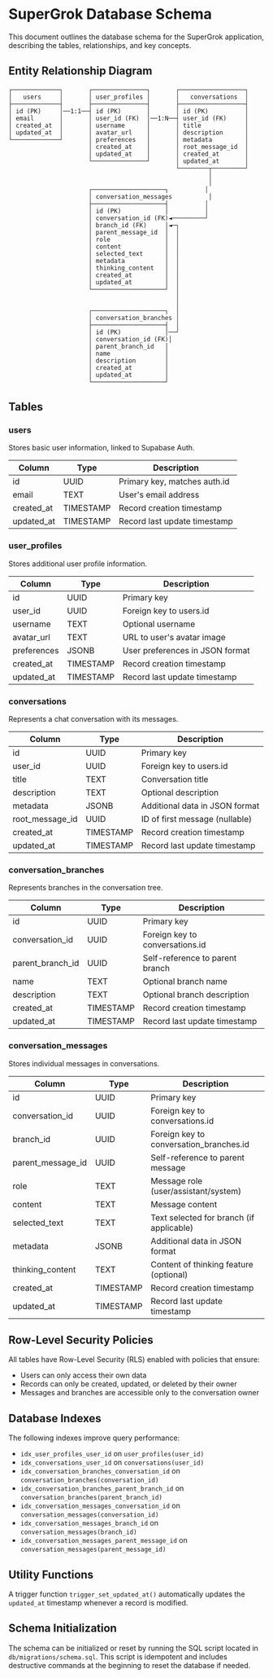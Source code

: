 # SuperGrok Database Schema

This document outlines the database schema for the SuperGrok application, describing the tables, relationships, and key concepts.

## Entity Relationship Diagram

```
┌─────────────┐       ┌───────────────┐       ┌──────────────────┐
│   users     │       │ user_profiles │       │   conversations  │
├─────────────┤       ├───────────────┤       ├──────────────────┤
│ id (PK)     │──1:1──┤ id (PK)       │       │ id (PK)          │
│ email       │       │ user_id (FK)  │──1:N──┤ user_id (FK)     │
│ created_at  │       │ username      │       │ title            │
│ updated_at  │       │ avatar_url    │       │ description      │
└─────────────┘       │ preferences   │       │ metadata         │
                      │ created_at    │       │ root_message_id  │
                      │ updated_at    │       │ created_at       │
                      └───────────────┘       │ updated_at       │
                                              └────────┬─────────┘
                                                       │
                                                       │
                      ┌────────────────────┐          │
                      │ conversation_messages          │
                      ├────────────────────┤          │
                      │ id (PK)            │          │
                      │ conversation_id (FK)◄─────────┘
                      │ branch_id (FK)     │◄─┐
                      │ parent_message_id  │  │
                      │ role               │  │
                      │ content            │  │
                      │ selected_text      │  │
                      │ metadata           │  │
                      │ thinking_content   │  │
                      │ created_at         │  │
                      │ updated_at         │  │
                      └────────────────────┘  │
                                              │
                                              │
                      ┌────────────────────┐  │
                      │ conversation_branches │
                      ├────────────────────┤  │
                      │ id (PK)            │──┘
                      │ conversation_id (FK)│
                      │ parent_branch_id   │
                      │ name               │
                      │ description        │
                      │ created_at         │
                      │ updated_at         │
                      └────────────────────┘
```

## Tables

### users

Stores basic user information, linked to Supabase Auth.

| Column      | Type      | Description                   |
|-------------|-----------|-------------------------------|
| id          | UUID      | Primary key, matches auth.id  |
| email       | TEXT      | User's email address          |
| created_at  | TIMESTAMP | Record creation timestamp     |
| updated_at  | TIMESTAMP | Record last update timestamp  |

### user_profiles

Stores additional user profile information.

| Column      | Type      | Description                      |
|-------------|-----------|----------------------------------|
| id          | UUID      | Primary key                      |
| user_id     | UUID      | Foreign key to users.id          |
| username    | TEXT      | Optional username                |
| avatar_url  | TEXT      | URL to user's avatar image       |
| preferences | JSONB     | User preferences in JSON format  |
| created_at  | TIMESTAMP | Record creation timestamp        |
| updated_at  | TIMESTAMP | Record last update timestamp     |

### conversations

Represents a chat conversation with its messages.

| Column        | Type      | Description                         |
|---------------|-----------|-------------------------------------|
| id            | UUID      | Primary key                         |
| user_id       | UUID      | Foreign key to users.id             |
| title         | TEXT      | Conversation title                  |
| description   | TEXT      | Optional description                |
| metadata      | JSONB     | Additional data in JSON format      |
| root_message_id| UUID      | ID of first message (nullable)      |
| created_at    | TIMESTAMP | Record creation timestamp           |
| updated_at    | TIMESTAMP | Record last update timestamp        |

### conversation_branches

Represents branches in the conversation tree.

| Column           | Type      | Description                          |
|------------------|-----------|--------------------------------------|
| id               | UUID      | Primary key                          |
| conversation_id  | UUID      | Foreign key to conversations.id      |
| parent_branch_id | UUID      | Self-reference to parent branch      |
| name             | TEXT      | Optional branch name                 |
| description      | TEXT      | Optional branch description          |
| created_at       | TIMESTAMP | Record creation timestamp            |
| updated_at       | TIMESTAMP | Record last update timestamp         |

### conversation_messages

Stores individual messages in conversations.

| Column            | Type      | Description                              |
|-------------------|-----------|------------------------------------------|
| id                | UUID      | Primary key                              |
| conversation_id   | UUID      | Foreign key to conversations.id          |
| branch_id         | UUID      | Foreign key to conversation_branches.id  |
| parent_message_id | UUID      | Self-reference to parent message         |
| role              | TEXT      | Message role (user/assistant/system)     |
| content           | TEXT      | Message content                          |
| selected_text     | TEXT      | Text selected for branch (if applicable) |
| metadata          | JSONB     | Additional data in JSON format           |
| thinking_content  | TEXT      | Content of thinking feature (optional)   |
| created_at        | TIMESTAMP | Record creation timestamp                |
| updated_at        | TIMESTAMP | Record last update timestamp             |

## Row-Level Security Policies

All tables have Row-Level Security (RLS) enabled with policies that ensure:

- Users can only access their own data
- Records can only be created, updated, or deleted by their owner
- Messages and branches are accessible only to the conversation owner

## Database Indexes

The following indexes improve query performance:

- `idx_user_profiles_user_id` on `user_profiles(user_id)`
- `idx_conversations_user_id` on `conversations(user_id)`
- `idx_conversation_branches_conversation_id` on `conversation_branches(conversation_id)`
- `idx_conversation_branches_parent_branch_id` on `conversation_branches(parent_branch_id)`
- `idx_conversation_messages_conversation_id` on `conversation_messages(conversation_id)`
- `idx_conversation_messages_branch_id` on `conversation_messages(branch_id)`
- `idx_conversation_messages_parent_message_id` on `conversation_messages(parent_message_id)`

## Utility Functions

A trigger function `trigger_set_updated_at()` automatically updates the `updated_at` timestamp whenever a record is modified.

## Schema Initialization

The schema can be initialized or reset by running the SQL script located in `db/migrations/schema.sql`. This script is idempotent and includes destructive commands at the beginning to reset the database if needed. 